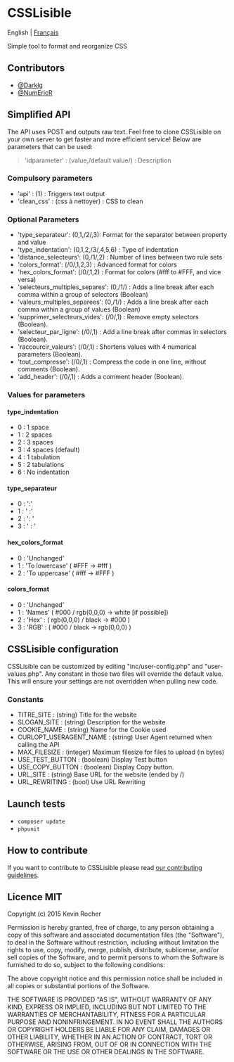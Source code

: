 # CSSLisible

English | [Français](README.md)

Simple tool to format and reorganize CSS

## Contributors

* [@Darklg](https://github.com/Darklg)
* [@NumEricR](https://github.com/NumEricR)

## Simplified API

The API uses POST and outputs raw text. Feel free to clone CSSLisible on your own server to get faster and more efficient service!
Below are parameters that can be used:

> 'idparameter' : (value,/default value/) : Description

### Compulsory parameters

* 'api' : (1) : Triggers text output
* 'clean_css' : (css à nettoyer) : CSS to clean

### Optional Parameters

* 'type_separateur': (0,1,/2/,3): Format for the separator between property and value
* 'type_indentation': (0,1,2,/3/,4,5,6) : Type of indentation
* 'distance_selecteurs': (0,/1/,2) : Number of lines between two rule sets
* 'colors_format': (/0/,1,2,3) : Advanced format for colors
* 'hex_colors_format': (/0/,1,2) : Format for colors (#fff to #FFF, and vice versa)
* 'selecteurs_multiples_separes': (0,/1/) : Adds a line break after each comma within a group of selectors (Boolean)
* 'valeurs_multiples_separees': (0,/1/) : Adds a line break after each comma within a group of values (Boolean)
* 'supprimer_selecteurs_vides': (/0/,1) : Remove empty selectors (Boolean).
* 'selecteur_par_ligne': (/0/,1) : Add a line break after commas in selectors (Boolean).
* 'raccourcir_valeurs': (/0/,1) : Shortens values with 4 numerical parameters (Boolean).
* 'tout_compresse': (/0/,1) : Compress the code in one line, without comments (Boolean).
* 'add_header': (/0/,1) : Adds a comment header (Boolean).

### Values for parameters

#### type_indentation

* 0 : 1 space
* 1 : 2 spaces
* 2 : 3 spaces
* 3 : 4 spaces (default)
* 4 : 1 tabulation
* 5 : 2 tabulations
* 6 : No indentation

#### type_separateur

* 0 : ':'
* 1 : ' :'
* 2 : ': '
* 3 : ' : '

#### hex_colors_format

* 0 : 'Unchanged'
* 1 : 'To lowercase' ( #FFF -> #fff )
* 2 : 'To uppercase' ( #fff -> #FFF )

#### colors_format

* 0 : 'Unchanged'
* 1 : 'Names' ( #000 / rgb(0,0,0)  -> white [if possible])
* 2 : 'Hex' : ( rgb(0,0,0) / black -> #000 )
* 3 : 'RGB' : ( #000 / black -> rgb(0,0,0) )

## CSSLisible configuration

CSSLisible can be customized by editing "inc/user-config.php" and "user-values.php".
Any constant in those two files will override the default value.
This will ensure your settings are not overridden when pulling new code.

### Constants

* TITRE_SITE : (string) Title for the website
* SLOGAN_SITE : (string) Description for the website
* COOKIE_NAME : (string) Name for the Cookie used
* CURLOPT_USERAGENT_NAME : (string) User Agent returned when calling the API
* MAX_FILESIZE : (integer) Maximum filesize for files to upload (in bytes)
* USE_TEST_BUTTON : (boolean) Display Test button
* USE_COPY_BUTTON : (boolean) Display Copy button.
* URL_SITE : (string) Base URL for the website (ended by /)
* URL_REWRITING : (bool) Use URL Rewriting

## Launch tests

* `composer update`
* `phpunit`

## How to contribute

If you want to contribute to CSSLisible please read [our contributing guidelines](https://github.com/Darklg/CSSLisible/blob/master/CONTRIBUTING.md).

## Licence MIT

Copyright (c) 2015 Kevin Rocher

Permission is hereby granted, free of charge, to any person obtaining a copy of this software and associated documentation files (the "Software"), to deal in the Software without restriction, including without limitation the rights to use, copy, modify, merge, publish, distribute, sublicense, and/or sell copies of the Software, and to permit persons to whom the Software is furnished to do so, subject to the following conditions:

The above copyright notice and this permission notice shall be included in all copies or substantial portions of the Software.

THE SOFTWARE IS PROVIDED "AS IS", WITHOUT WARRANTY OF ANY KIND, EXPRESS OR IMPLIED, INCLUDING BUT NOT LIMITED TO THE WARRANTIES OF MERCHANTABILITY, FITNESS FOR A PARTICULAR PURPOSE AND NONINFRINGEMENT. IN NO EVENT SHALL THE AUTHORS OR COPYRIGHT HOLDERS BE LIABLE FOR ANY CLAIM, DAMAGES OR OTHER LIABILITY, WHETHER IN AN ACTION OF CONTRACT, TORT OR OTHERWISE, ARISING FROM, OUT OF OR IN CONNECTION WITH THE SOFTWARE OR THE USE OR OTHER DEALINGS IN THE SOFTWARE.
